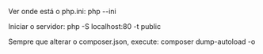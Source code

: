 Ver onde está o php.ini:
php --ini

Iniciar o servidor:
php -S localhost:80 -t public

Sempre que alterar o composer.json, execute:
composer dump-autoload -o
